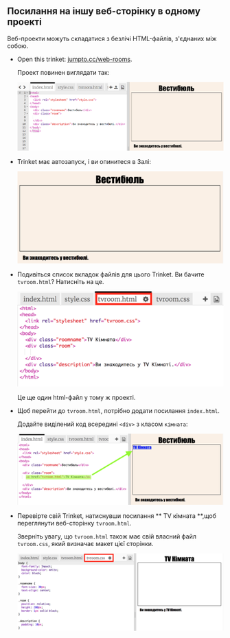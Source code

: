 ## Посилання на іншу веб-сторінку в одному проекті

Веб-проекти можуть складатися з безлічі HTML-файлів, з'єднаних між собою.

+ Open this trinket: <a href="https://trinket.io/html/f1486ddb24" target="_blank">jumpto.cc/web-rooms</a>.
    
    Проект повинен виглядати так:
    
    ![скріншот](images/rooms-starter.png)

+ Trinket має автозапуск, і ви опинитеся в Залі:
    
    ![скріншот](images/rooms-hall-start.png)

+ Подивіться список вкладок файлів для цього Trinket. Ви бачите `tvroom.html`? Натисніть на це.
    
    ![скріншот](images/rooms-tvroom-html.png)
    
    Це ще один html-файл у тому ж проекті.

+ Щоб перейти до ` tvroom.html `, потрібно додати посилання ` index.html `.
    
    Додайте виділений код всередині `<div>` з класом ` кімната `:
    
    ![скріншот](images/rooms-link-tvroom.png)

+ Перевірте свій Trinket, натиснувши посилання ** TV кімната **,щоб переглянути веб-сторінку ` tvroom.html `.
    
    Зверніть увагу, що ` tvroom.html ` також має свій власний файл ` tvroom.css `, який визначає макет цієї сторінки.
    
    ![скріншот](images/rooms-tvroom-unstyled.png)